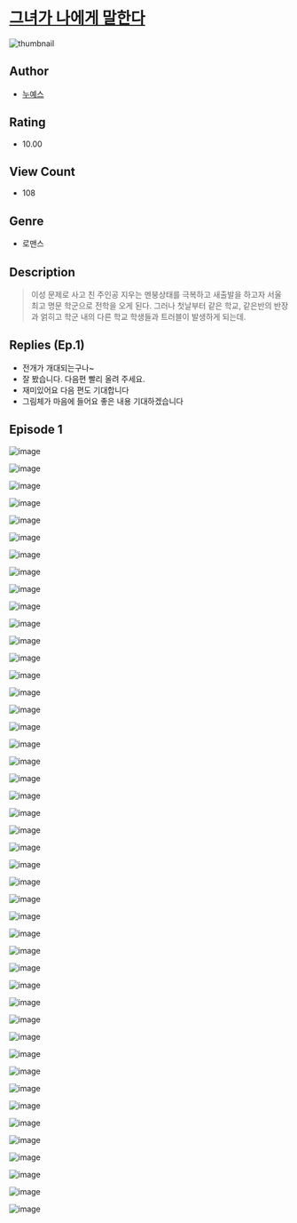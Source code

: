 # [그녀가 나에게 말한다](https://comic.naver.com/challenge/list?titleId=810695)
![thumbnail](https://image-comic.pstatic.net/user_contents_data/challenge_comic/2023/05/24/300647/upload_7075778876738450227_480x623.jpeg)

## Author
- [누예스](https://comic.naver.com/artistTitle?id=300647)

## Rating
- 10.00

## View Count
- 108

## Genre
- 로맨스

## Description
> 이성 문제로 사고 친 주인공 지우는 멘붕상태를 극복하고 새출발을 하고자 서울 최고 명문 학군으로 전학을 오게 된다. 그러나 첫날부터 같은 학교, 같은반의 반장과 얽히고 학군 내의 다른 학교 학생들과 트러블이 발생하게 되는데.

## Replies (Ep.1)
- 전개가 개대되는구나~
- 잘 봤습니다. 다음편 빨리 올려 주세요.
- 재미있어요 다음 편도 기대합니다
- 그림체가 마음에 들어요 좋은 내용 기대하겠습니다

## Episode 1
![image](https://image-comic.pstatic.net/user_contents_data/challenge_comic/2023/05/24/300647/upload_7364007947136088369.jpeg)

![image](https://image-comic.pstatic.net/user_contents_data/challenge_comic/2023/05/24/300647/upload_7306075981598569523.jpeg)

![image](https://image-comic.pstatic.net/user_contents_data/challenge_comic/2023/05/24/300647/upload_4123388730666070839.jpeg)

![image](https://image-comic.pstatic.net/user_contents_data/challenge_comic/2023/05/24/300647/upload_7148112224809531237.jpeg)

![image](https://image-comic.pstatic.net/user_contents_data/challenge_comic/2023/05/24/300647/upload_4050253623839973938.jpeg)

![image](https://image-comic.pstatic.net/user_contents_data/challenge_comic/2023/05/24/300647/upload_3977072338313230137.jpeg)

![image](https://image-comic.pstatic.net/user_contents_data/challenge_comic/2023/05/24/300647/upload_4122310131301180770.jpeg)

![image](https://image-comic.pstatic.net/user_contents_data/challenge_comic/2023/05/24/300647/upload_7377515654463960675.jpeg)

![image](https://image-comic.pstatic.net/user_contents_data/challenge_comic/2023/05/24/300647/upload_3559363652424644664.jpeg)

![image](https://image-comic.pstatic.net/user_contents_data/challenge_comic/2023/05/24/300647/upload_7221914748025648949.jpeg)

![image](https://image-comic.pstatic.net/user_contents_data/challenge_comic/2023/05/24/300647/upload_7293408503034689337.jpeg)

![image](https://image-comic.pstatic.net/user_contents_data/challenge_comic/2023/05/24/300647/upload_3991989407433961528.jpeg)

![image](https://image-comic.pstatic.net/user_contents_data/challenge_comic/2023/05/24/300647/upload_3834922152804954422.jpeg)

![image](https://image-comic.pstatic.net/user_contents_data/challenge_comic/2023/05/24/300647/upload_3834030265029834805.jpeg)

![image](https://image-comic.pstatic.net/user_contents_data/challenge_comic/2023/05/24/300647/upload_3763101860008178997.jpeg)

![image](https://image-comic.pstatic.net/user_contents_data/challenge_comic/2023/05/24/300647/upload_7018355571962294628.jpeg)

![image](https://image-comic.pstatic.net/user_contents_data/challenge_comic/2023/05/24/300647/upload_3834307548051497520.jpeg)

![image](https://image-comic.pstatic.net/user_contents_data/challenge_comic/2023/05/24/300647/upload_3486969625075868261.jpeg)

![image](https://image-comic.pstatic.net/user_contents_data/challenge_comic/2023/05/24/300647/upload_7017225291910426724.jpeg)

![image](https://image-comic.pstatic.net/user_contents_data/challenge_comic/2023/05/24/300647/upload_4121748452708606256.jpeg)

![image](https://image-comic.pstatic.net/user_contents_data/challenge_comic/2023/05/24/300647/upload_3978425824212038966.jpeg)

![image](https://image-comic.pstatic.net/user_contents_data/challenge_comic/2023/05/24/300647/upload_3619033061887588708.jpeg)

![image](https://image-comic.pstatic.net/user_contents_data/challenge_comic/2023/05/24/300647/upload_4135485755247178340.jpeg)

![image](https://image-comic.pstatic.net/user_contents_data/challenge_comic/2023/05/24/300647/upload_3991935724707734580.jpeg)

![image](https://image-comic.pstatic.net/user_contents_data/challenge_comic/2023/05/24/300647/upload_3761180111351800119.jpeg)

![image](https://image-comic.pstatic.net/user_contents_data/challenge_comic/2023/05/24/300647/upload_3991375875686937954.jpeg)

![image](https://image-comic.pstatic.net/user_contents_data/challenge_comic/2023/05/24/300647/upload_7365182423140021299.jpeg)

![image](https://image-comic.pstatic.net/user_contents_data/challenge_comic/2023/05/24/300647/upload_3546358638356542818.jpeg)

![image](https://image-comic.pstatic.net/user_contents_data/challenge_comic/2023/05/24/300647/upload_3991371474198029878.jpeg)

![image](https://image-comic.pstatic.net/user_contents_data/challenge_comic/2023/05/24/300647/upload_4121745162646217524.jpeg)

![image](https://image-comic.pstatic.net/user_contents_data/challenge_comic/2023/05/24/300647/upload_3990806303713343033.jpeg)

![image](https://image-comic.pstatic.net/user_contents_data/challenge_comic/2023/05/24/300647/upload_7305231551668826211.jpeg)

![image](https://image-comic.pstatic.net/user_contents_data/challenge_comic/2023/05/24/300647/upload_3978142128753751865.jpeg)

![image](https://image-comic.pstatic.net/user_contents_data/challenge_comic/2023/05/24/300647/upload_3559361454226553142.jpeg)

![image](https://image-comic.pstatic.net/user_contents_data/challenge_comic/2023/05/24/300647/upload_3618419522356262757.jpeg)

![image](https://image-comic.pstatic.net/user_contents_data/challenge_comic/2023/05/24/300647/upload_3762586387411449697.jpeg)

![image](https://image-comic.pstatic.net/user_contents_data/challenge_comic/2023/05/24/300647/upload_7233453018869818979.jpeg)

![image](https://image-comic.pstatic.net/user_contents_data/challenge_comic/2023/05/24/300647/upload_7076952051266696803.jpeg)

![image](https://image-comic.pstatic.net/user_contents_data/challenge_comic/2023/05/24/300647/upload_3905574580363801399.jpeg)

![image](https://image-comic.pstatic.net/user_contents_data/challenge_comic/2023/05/24/300647/upload_7364285024032678452.jpeg)

![image](https://image-comic.pstatic.net/user_contents_data/challenge_comic/2023/05/24/300647/upload_3760847857728710246.jpeg)

![image](https://image-comic.pstatic.net/user_contents_data/challenge_comic/2023/05/24/300647/upload_3978985453383857250.jpeg)

![image](https://image-comic.pstatic.net/user_contents_data/challenge_comic/2023/05/24/300647/upload_7076905666408113714.jpeg)

![image](https://image-comic.pstatic.net/user_contents_data/challenge_comic/2023/05/24/300647/upload_3979271545497729328.jpeg)

![image](https://image-comic.pstatic.net/user_contents_data/challenge_comic/2023/05/24/300647/upload_7076669261979268450.jpeg)
